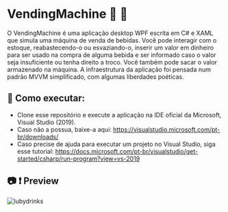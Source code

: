 # VendingMachine :atm:  :wine_glass: 
O VendingMachine é uma aplicação desktop WPF escrita em C# e XAML que simula uma máquina de venda de bebidas. Você pode interagir com o estoque, reabastecendo-o ou esvaziando-o, inserir um valor em dinheiro para ser usado na compra de alguma bebida e ser informado caso o valor seja insuficiente ou tenha direito a troco. Você também pode sacar o valor armazenado na máquina. A infraestrutura da aplicação foi pensada num padrão MVVM simplificado, com algumas liberdades poéticas.

## :runner: Como executar: 
* Clone esse repositório e execute a aplicação na IDE oficial da Microsoft, Visual Studio (2019). 
* Caso não a possua, baixe-a aqui: https://visualstudio.microsoft.com/pt-br/downloads/ 
* Caso precise de ajuda para executar um projeto no Visual Studio, siga esse tutorial: https://docs.microsoft.com/pt-br/visualstudio/get-started/csharp/run-program?view=vs-2019

## :camera: :exclamation: Preview
![lubydrinks](https://user-images.githubusercontent.com/62730150/108281499-9ecc8480-715e-11eb-9a72-4b530ffb1904.png)
